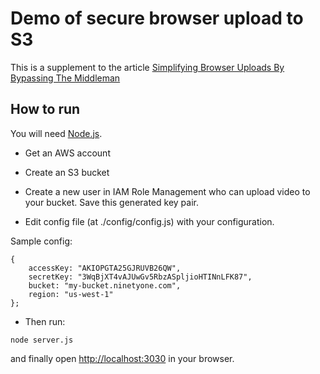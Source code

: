 # Demo of secure browser upload to S3

This is a supplement to the article [Simplifying Browser Uploads By Bypassing The Middleman](https://medium.com/@akshay.g174_68301/simplifying-browser-uploads-by-bypassing-the-middleman-b7fdbab63d67)

## How to run

You will need [Node.js](https://nodejs.org).

* Get an AWS account

* Create an S3 bucket

* Create a new user in IAM Role Management who can upload video to your bucket. Save this generated key pair.

* Edit config file (at ./config/config.js) with your configuration.

Sample config:

```
{
    accessKey: "AKIOPGTA25GJRUVB26QW",
    secretKey: "3WqBjXT4vAJUwGv5RbzASpljioHTINnLFK87",
    bucket: "my-bucket.ninetyone.com",
    region: "us-west-1"
};
```

* Then run:

```
node server.js
```

and finally open [http://localhost:3030](http://localhost:3030) in your browser.
